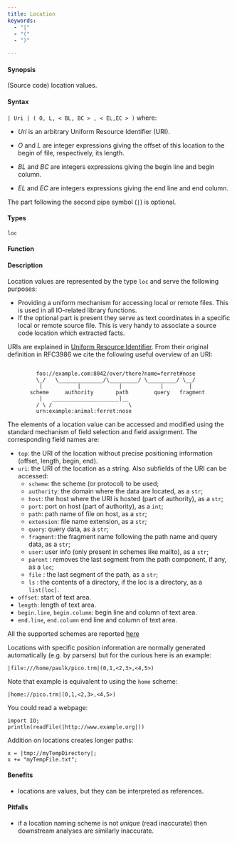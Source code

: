 ```yaml
---
title: Location
keywords:
  - "|"
  - "("
  - ")"

---
```


#### Synopsis

(Source code) location values.

#### Syntax

`| Uri | ( O, L, < BL, BC > , < EL,EC > )`
where:

*  _Uri_ is an arbitrary Uniform Resource Identifier (URI).

*  _O_ and _L_ are integer expressions giving the offset of this location to the begin of file, respectively, its length.

*  _BL_ and _BC_ are integers expressions giving the begin line and begin column.

*  _EL_ and _EC_ are integers expressions giving the end line and end column.


The part following the second pipe symbol (`|`) is optional.

#### Types

`loc`

#### Function

#### Description

Location values are represented by the type `loc` and serve the following purposes:

*  Providing a uniform mechanism for accessing local or remote files. This is used in all IO-related library functions.
*  If the optional part is present they serve as text coordinates in a specific local or remote source file.
  This is very handy to associate a source code location which extracted facts.


URIs are explained in [Uniform Resource Identifier](http://en.wikipedia.org/wiki/Uniform_Resource_Identifier). From their original definition in RFC3986 we cite the following useful overview of an URI:
```rascal

         foo://example.com:8042/over/there?name=ferret#nose
         \_/   \______________/\_________/ \_________/ \__/
          |           |            |            |        |
       scheme     authority       path        query   fragment
          |   _____________________|__
         / \ /                        \
         urn:example:animal:ferret:nose
```

The elements of a location value can be accessed and modified using the standard mechanism of field selection and field assignment. The corresponding field names are:

*  `top`: the URI of the location without precise positioning information (offset, length, begin, end).
*  `uri`: the URI of the location as a string. Also subfields of the URI can be accessed:
   * `scheme`: the scheme (or protocol) to be used;
   * `authority`: the domain where the data are located, as a `str`;
   * `host`: the host where the URI is hosted (part of authority), as a `str`;
   * `port`: port on host (part of authority), as a `int`;
   * `path`: path name of file on host, as a `str`;
   * `extension`: file name extension, as a `str`;
   * `query`: query data, as a `str`;
   * `fragment`: the fragment name following the path name and query data, as a `str`;
   * `user`: user info (only present in schemes like mailto), as a `str`;
   * `parent` : removes the last segment from the path component, if any, as a `loc`;
   * `file` : the last segment of the path, as a `str`;
   * `ls` : the contents of a directory, if the loc is a directory, as a `list[loc]`.
* `offset`: start of text area.
* `length`: length of text area.
* `begin.line`, `begin.column`: begin line and column of text area.
* `end.line`, `end.column` end line and column of text area.

All the supported schemes are reported [here]((Locations))

Locations with specific position information are normally generated automatically (e.g. by parsers)  but for the curious here is an example:
```rascal-shell
|file:///home/paulk/pico.trm|(0,1,<2,3>,<4,5>)
```
Note that example is equivalent to using the `home` scheme:
```rascal-shell
|home://pico.trm|(0,1,<2,3>,<4,5>)
```

You could read a webpage:

```rascal-shell
import IO;
println(readFile(|http://www.example.org|))
```

Addition on locations creates longer paths:
```rascal-shell
x = |tmp://myTempDirectory|;
x += "myTempFile.txt";
```

#### Benefits

* locations are values, but they can be interpreted as references.

#### Pitfalls

* if a location naming scheme is not _unique_ (read inaccurate) then downstream analyses are similarly inaccurate.
